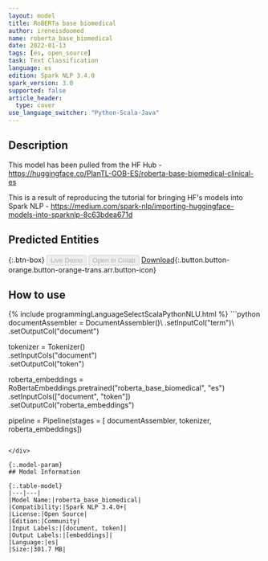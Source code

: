 ```yaml
---
layout: model
title: RoBERTa base biomedical
author: ireneisdoomed
name: roberta_base_biomedical
date: 2022-01-13
tags: [es, open_source]
task: Text Classification
language: es
edition: Spark NLP 3.4.0
spark_version: 3.0
supported: false
article_header:
  type: cover
use_language_switcher: "Python-Scala-Java"
---
```


## Description

This model has been pulled from the HF Hub - https://huggingface.co/PlanTL-GOB-ES/roberta-base-biomedical-clinical-es

This is a result of reproducing the tutorial for bringing HF's models into Spark NLP - https://medium.com/spark-nlp/importing-huggingface-models-into-sparknlp-8c63bdea671d

## Predicted Entities



{:.btn-box}
<button class="button button-orange" disabled>Live Demo</button>
<button class="button button-orange" disabled>Open in Colab</button>
[Download](https://s3.amazonaws.com/community.johnsnowlabs.com/ireneisdoomed/roberta_base_biomedical_es_3.4.0_3.0_1642093372752.zip){:.button.button-orange.button-orange-trans.arr.button-icon}

## How to use



<div class="tabs-box" markdown="1">
{% include programmingLanguageSelectScalaPythonNLU.html %}
```python
documentAssembler = DocumentAssembler()\
    .setInputCol("term")\
    .setOutputCol("document")

tokenizer = Tokenizer()\
    .setInputCols("document")\
    .setOutputCol("token")

roberta_embeddings = RoBertaEmbeddings.pretrained("roberta_base_biomedical", "es")\
    .setInputCols(["document", "token"])\
    .setOutputCol("roberta_embeddings")

pipeline = Pipeline(stages = [
    documentAssembler,
    tokenizer,
    roberta_embeddings])
```

</div>

{:.model-param}
## Model Information

{:.table-model}
|---|---|
|Model Name:|roberta_base_biomedical|
|Compatibility:|Spark NLP 3.4.0+|
|License:|Open Source|
|Edition:|Community|
|Input Labels:|[document, token]|
|Output Labels:|[embeddings]|
|Language:|es|
|Size:|301.7 MB|